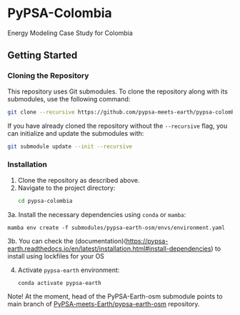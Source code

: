 # PyPSA-Colombia
Energy Modeling Case Study for Colombia

## Getting Started

### Cloning the Repository

This repository uses Git submodules. To clone the repository along with its submodules, use the following command:

```bash
git clone --recursive https://github.com/pypsa-meets-earth/pypsa-colombia.git
```

If you have already cloned the repository without the `--recursive` flag, you can initialize and update the submodules with:

```bash
git submodule update --init --recursive
```

### Installation

1. Clone the repository as described above.
2. Navigate to the project directory:
   ```bash
   cd pypsa-colombia
   ```
3a. Install the necessary dependencies using `conda` or `mamba`:

    mamba env create -f submodules/pypsa-earth-osm/envs/environment.yaml

3b. You can check the (documentation)(https://pypsa-earth.readthedocs.io/en/latest/installation.html#install-dependencies) to install using lockfiles for your OS

4.  Activate `pypsa-earth` environment:
    ```bash
    conda activate pypsa-earth
    ```
Note! At the moment, head of the PyPSA-Earth-osm submodule points to main branch of [PyPSA-meets-Earth/pypsa-earth-osm](https://github.com/pypsa-meets-earth/pypsa-earth-osm) repository.